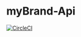 # myBrand-Api
[![CircleCI](https://dl.circleci.com/status-badge/img/gh/buka1calvin/myBrand-Api/tree/develop.svg?style=svg)](https://dl.circleci.com/status-badge/redirect/gh/buka1calvin/myBrand-Api/tree/develop)
